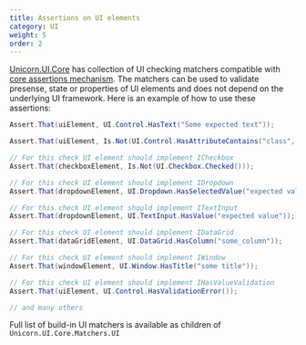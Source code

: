 ```yaml
---
title: Assertions on UI elements
category: UI
weight: 5
order: 2
---
```


[Unicorn.UI.Core](https://www.nuget.org/packages/Unicorn.UI.Core) has collection of UI checking matchers compatible with [core assertions mechanism](../../testing/assertions). The matchers can be used to validate presense, state or properties of UI elements and does not depend on the underlying UI framework. Here is an example of how to use these assertions:

```csharp
Assert.That(uiElement, UI.Control.HasText("Some expected text"));

Assert.That(uiElement, Is.Not(UI.Control.HasAttributeContains("class", "some class")));

// For this check UI element should implement ICheckbox
Assert.That(checkboxElement, Is.Not(UI.Checkbox.Checked()));

// For this check UI element should implement IDropdown
Assert.That(dropdownElement, UI.Dropdown.HasSelectedValue("expected value"));

// For this check UI element should implement ITextInput
Assert.That(dropdownElement, UI.TextInput.HasValue("expected value"));

// For this check UI element should implement IDataGrid
Assert.That(dataGridElement, UI.DataGrid.HasColumn("some_column"));

// For this check UI element should implement IWindow
Assert.That(windowElement, UI.Window.HasTitle("some title"));

// For this check UI element should implement IHasValueValidation
Assert.That(uiElement, UI.Control.HasValidationError());

// and many others
```

Full list of build-in UI matchers is available as children of `Unicorn.UI.Core.Matchers.UI`